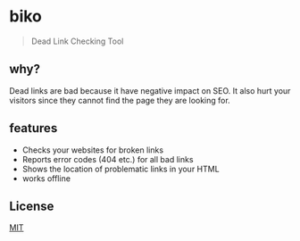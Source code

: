 # biko

> Dead Link Checking Tool

## why?
Dead links are bad because it have negative impact on SEO. It also hurt your visitors since they cannot find the page they are looking for.

## features
- Checks your websites for broken links
- Reports error codes (404 etc.) for all bad links
- Shows the location of problematic links in your HTML
- works offline

## License
[MIT](LICENSE.md)
